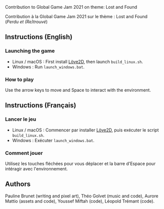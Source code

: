 Contribution to Global Game Jam 2021 on theme: Lost and Found

Contribution à la Global Game Jam 2021 sur le thème : Lost and Found 
(*Perdu et (Re)trouvé*)

## Instructions (English)

### Launching the game
- Linux / macOS : First install [Löve2D](https://love2d.org/), then
  launch `build_linux.sh`.
- Windows : Run `launch_windows.bat`.


### How to play
Use the arrow keys to move and Space to interact with the environment.

## Instructions (Français)

### Lancer le jeu
- Linux / macOS : Commencer par installer [Löve2D](https://love2d.org/), puis
  exécuter le script `build_linux.sh`.
- Windows : Exécuter `launch_windows.bat`. 


### Comment jouer
Utilisez les touches fléchées pour vous déplacer et la barre d'Espace pour
intéragir avec l'environnement.


## Authors
Pauline Brunet (writing and pixel art), Théo Golvet (music and code),
Aurore Mattio (assets and code), Youssef Miftah (code), Léopold Trémant (code).